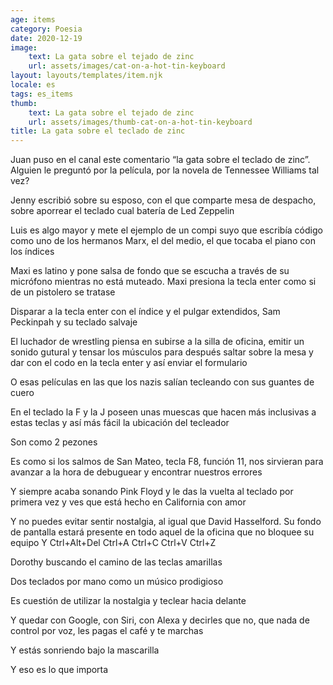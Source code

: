 ```yaml
---
age: items
category: Poesia
date: 2020-12-19
image:
    text: La gata sobre el tejado de zinc
    url: assets/images/cat-on-a-hot-tin-keyboard
layout: layouts/templates/item.njk
locale: es
tags: es_items
thumb:
    text: La gata sobre el tejado de zinc
    url: assets/images/thumb-cat-on-a-hot-tin-keyboard
title: La gata sobre el teclado de zinc
---
```



Juan puso en el canal este comentario “la gata sobre el teclado de zinc”. Alguien le preguntó por la película, por la novela de Tennessee Williams tal vez?

Jenny escribió sobre su esposo, con el que comparte mesa de despacho, sobre aporrear el teclado cual batería de Led Zeppelin

Luis es algo mayor y mete el ejemplo de un compi suyo que escribía código como uno de los hermanos Marx, el del medio, el que tocaba el piano con los índices

Maxi es latino y pone salsa de fondo que se escucha a través de su micrófono mientras no está muteado. Maxi presiona la tecla enter como si de un pistolero se tratase

Disparar a la tecla enter con el índice y el pulgar extendidos, Sam Peckinpah y su teclado salvaje

El luchador de wrestling piensa en subirse a la silla de oficina, emitir un sonido gutural y tensar los músculos para después saltar sobre la mesa y dar con el codo en la tecla enter y así enviar el formulario

O esas películas en las que los nazis salían tecleando con sus guantes de cuero

En el teclado la F y la J poseen unas muescas que hacen más inclusivas a estas teclas y así más fácil la ubicación del tecleador

Son como 2 pezones

Es como si los salmos de San Mateo, tecla F8, función 11, nos sirvieran para avanzar a la hora de debuguear y encontrar nuestros errores

Y siempre acaba sonando Pink Floyd y le das la vuelta al teclado por primera vez y ves que está hecho en California con amor

Y no puedes evitar sentir nostalgia, al igual que David Hasselford. Su fondo de pantalla estará presente en todo aquel de la oficina que no bloquee su equipo
Y Ctrl+Alt+Del Ctrl+A Ctrl+C Ctrl+V Ctrl+Z

Dorothy buscando el camino de las teclas amarillas

Dos teclados por mano como un músico prodigioso

Es cuestión de utilizar la nostalgia y teclear hacia delante

Y quedar con Google, con Siri, con Alexa y decirles que no, que nada de control por voz, les pagas el café y te marchas

Y estás sonriendo bajo la mascarilla

Y eso es lo que importa
